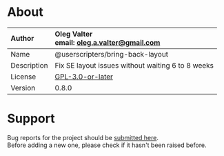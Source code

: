 
# About

| Author       | Oleg Valter<br>email: [oleg.a.valter@gmail.com](mailto:oleg.a.valter@gmail.com) |
| :----------- | :----------------------- |
| Name         | @userscripters/bring-back-layout    |
| Description  | Fix SE layout issues without waiting 6 to 8 weeks           |
| License      | [GPL-3.0-or-later](https://spdx.org/licenses/GPL-3.0-or-later)                 |
| Version      | 0.8.0               |

# Support

Bug reports for the project should be [submitted here](https://github.com/userscripters/bring-back-layout/issues).
<br>Before adding a new one, please check if it hasn't been raised before.
  